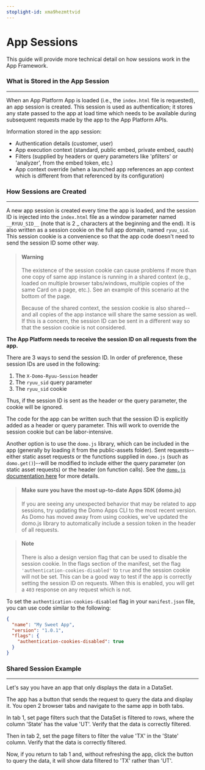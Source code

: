 ```yaml
---
stoplight-id: xma9hezmttvid
---
```


# App Sessions

This guide will provide more technical detail on how sessions work in the App Framework.

### What is Stored in the App Session
---

When an App Platform App is loaded (i.e., the `index.html` file is requested), an app session is created. This session is used as authentication; it stores any state passed to the app at load time which needs to be available during subsequent requests made by the app to the App Platform APIs.

Information stored in the app session:
- Authentication details (customer, user)
- App execution context (standard, public embed, private embed, oauth)
- Filters (supplied by headers or query parameters like 'pfilters' or 'analyzer', from the embed token, etc.)
- App context override (when a launched app references an app context which is different from that referenced by its configuration) 

### How Sessions are Created
---

A new app session is created every time the app is loaded, and the session ID is injected into the `index.html` file as a window parameter named `__RYUU_SID__` (note that is 2 _ characters at the beginning and the end). It is also written as a session cookie on the full app domain, named `ryuu_sid`. This session cookie is a convenience so that the app code doesn't need to send the session ID some other way.

<!-- theme: warning -->
> #### Warning
>
> The existence of the session cookie can cause problems if more than one copy of same app instance is running in a shared context (e.g., loaded on multiple browser tabs/windows, multiple copies of the same Card on a page, etc.). See an example of this scenario at the bottom of the page.
>
> Because of the shared context, the session cookie is also shared--and all copies of the app instance will share the same session as well. If this is a concern, the session ID can be sent in a different way so that the session cookie is not considered.



**The App Platform needs to receive the session ID on all requests from the app.**

There are 3 ways to send the session ID. In order of preference, these session IDs are used in the following:

1. The `X-Domo-Ryuu-Session` header
2. The `ryuu_sid` query parameter
3. The `ryuu_sid` cookie

Thus, if the session ID is sent as the header or the query parameter, the cookie will be ignored.

The code for the app can be written such that the session ID is explicitly added as a header or query parameter. This will work to override the session cookie but can be labor-intensive. 

Another option is to use the `domo.js` library, which can be included in the app (generally by loading it from the public-assets folder). Sent requests--either static asset requests or the functions supplied in `domo.js` (such as `domo.get()`)--will be modified to include either the query parameter (on static asset requests) or the header (on function calls). See the [`domo.js` documentation here](../Tools/domo.js.md) for more details.

<!-- theme: info -->
> #### Make sure you have the most up-to-date Apps SDK (domo.js)
> If you are seeing any unexpected behavior that may be related to app sessions, try updating the Domo Apps CLI to the most recent version. As Domo has moved away from using cookies, we've updated the domo.js library to automatically include a session token in the header of all requests.


<!-- theme: info -->

> #### Note
>
> There is also a design version flag that can be used to disable the session cookie. In the flags section of the manifest, set the flag `'authentication-cookies-disabled'` to `true` and the session cookie will not be set. This can be a good way to test if the app is correctly setting the session ID on requests. When this is enabled, you will get a `403` response on any request which is not.

To set the `authentication-cookies-disabled` flag in your `manifest.json` file, you can use code similar to the following:

```json
{
  "name": "My Sweet App",
  "version": "1.0.1",
  "flags": {
    "authentication-cookies-disabled": true
  }
}
```

### Shared Session Example
---

Let's say you have an app that only displays the data in a DataSet. 

The app has a button that sends the request to query the data and display it. You open 2 browser tabs and navigate to the same app in both tabs. 

In tab 1, set page filters such that the DataSet is filtered to rows, where the column 'State' has the value 'UT'. Verify that the data is correctly filtered. 

Then in tab 2, set the page filters to filter the value 'TX' in the 'State' column. Verify that the data is correctly filtered. 

Now, if you return to tab 1 and, without refreshing the app, click the button to query the data, it will show data filtered to 'TX' rather than 'UT'.